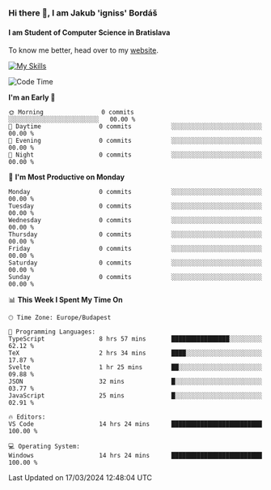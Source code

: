 ### Hi there 👋, I am Jakub 'igniss' Bordáš

#### I am Student of Computer Science in Bratislava
To know me better, head over to my [website](https://bordas.sk).

[![My Skills](https://skillicons.dev/icons?i=js,html,css,figma,svelte,java,kotlin,python,postgresql,typescript,nest,nodejs)](https://bordas.sk)


<!--START_SECTION:waka-->
![Code Time](http://img.shields.io/badge/Code%20Time-1%2C433%20hrs%2010%20mins-blue)

**I'm an Early 🐤** 

```text
🌞 Morning                0 commits           ░░░░░░░░░░░░░░░░░░░░░░░░░   00.00 % 
🌆 Daytime                0 commits           ░░░░░░░░░░░░░░░░░░░░░░░░░   00.00 % 
🌃 Evening                0 commits           ░░░░░░░░░░░░░░░░░░░░░░░░░   00.00 % 
🌙 Night                  0 commits           ░░░░░░░░░░░░░░░░░░░░░░░░░   00.00 % 
```
📅 **I'm Most Productive on Monday** 

```text
Monday                   0 commits           ░░░░░░░░░░░░░░░░░░░░░░░░░   00.00 % 
Tuesday                  0 commits           ░░░░░░░░░░░░░░░░░░░░░░░░░   00.00 % 
Wednesday                0 commits           ░░░░░░░░░░░░░░░░░░░░░░░░░   00.00 % 
Thursday                 0 commits           ░░░░░░░░░░░░░░░░░░░░░░░░░   00.00 % 
Friday                   0 commits           ░░░░░░░░░░░░░░░░░░░░░░░░░   00.00 % 
Saturday                 0 commits           ░░░░░░░░░░░░░░░░░░░░░░░░░   00.00 % 
Sunday                   0 commits           ░░░░░░░░░░░░░░░░░░░░░░░░░   00.00 % 
```


📊 **This Week I Spent My Time On** 

```text
🕑︎ Time Zone: Europe/Budapest

💬 Programming Languages: 
TypeScript               8 hrs 57 mins       ████████████████░░░░░░░░░   62.12 % 
TeX                      2 hrs 34 mins       ████░░░░░░░░░░░░░░░░░░░░░   17.87 % 
Svelte                   1 hr 25 mins        ██░░░░░░░░░░░░░░░░░░░░░░░   09.88 % 
JSON                     32 mins             █░░░░░░░░░░░░░░░░░░░░░░░░   03.77 % 
JavaScript               25 mins             █░░░░░░░░░░░░░░░░░░░░░░░░   02.91 % 

🔥 Editors: 
VS Code                  14 hrs 24 mins      █████████████████████████   100.00 % 

💻 Operating System: 
Windows                  14 hrs 24 mins      █████████████████████████   100.00 % 
```


 Last Updated on 17/03/2024 12:48:04 UTC
<!--END_SECTION:waka-->
